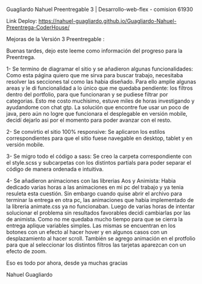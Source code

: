 Guagliardo Nahuel Preentregable 3 | Desarrollo-web-flex - comision  61930

Link Deploy: https://nahuel-guagliardo.github.io/Guagliardo-Nahuel-Preentrega-CoderHouse/

Mejoras de la Versión 3 Preentregable : 

Buenas tardes, dejo este leeme como información del progreso para la Preentrega. 

1- Se termino de diagramar el sitio y se añadieron algunas funcionalidades:
Como esta página quiero que me sirva para buscar trabajo, necesitaba resolver las secciones tal como las habia diseñado.
Para ello amplie algunas areas y le di funcionalidad a lo único que me quedaba pendiente: los filtros dentro del portfolio, para que funcionaran y se pudiese filtrar por categorias. Esto me costo muchisimo, estuve miles de horas investigando y ayudandome con chat gtp. La solución que encontre fue usar un poco de java, pero aún no logre que funcionara el desplegable en versión mobile, decidí dejarlo asi por el momento para poder avanzar con el resto.

2- Se convirtio el sitio 100% responsive: 
Se aplicaron los estilos correspondientes para que el sitio fuese navegable en desktop, tablet y en versión mobile.

3- Se migro todo el código a sass:
Se creo la carpeta correspondiente con el style.scss y subcarpetas con los distintos partials para poder separar el código de manera ordenada e intuitiva.

4- Se añadieron animaciones con las librerias Aos y Animista:
Habia dedicado varias horas a las animaciones en mi pc del trabajo y ya tenia resuleta esta cuestión. Sin embargo cuando quise abrir el archivo para terminar la entrega en otra pc, las animaciones que habia implementado de la libreria animate.css ya no funcionaban. Luego de varias horas de intentar solucionar el problema sin resultados favorables decidi cambiarlas por las de animista. Como no me quedaba mucho tiempo para que se cierra la entrega aplique variables simples.
Las mismas se encuentran en los botones con un efecto al hacer hover y en algunos casos con un desplazamiento al hacer scroll.
También se agrego animación en el protfolio para que al seleccionar los distintos filtros las tarjetas aparezcan con un efecto de zoom.

Eso es todo por ahora, desde ya muchas gracias

Nahuel Guagliardo
